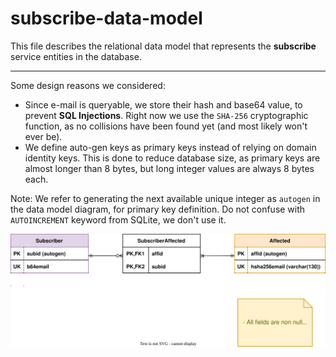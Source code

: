 # subscribe-data-model

This file describes the relational data model that represents the **subscribe** service entities in the database.

---

Some design reasons we considered:

- Since e-mail is queryable, we store their hash and base64 value, to prevent **SQL Injections**. Right now we use the `SHA-256` cryptographic function, as no collisions have been found yet (and most likely won't ever be).
- We define auto-gen keys as primary keys instead of relying on domain identity keys. This is done to reduce database size, as primary keys are almost longer than 8 bytes, but long integer values are always 8 bytes each.

Note: We refer to generating the next available unique integer as `autogen` in the data model diagram, for primary key definition. Do not confuse with `AUTOINCREMENT` keyword from SQLite, we don't use it.

![entity relationship model describing database schema](src/004-data-model-subscribe.drawio.svg)